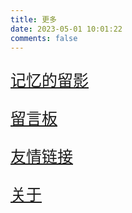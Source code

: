 ```yaml
---
title: 更多
date: 2023-05-01 10:01:22
comments: false
---
```


<div class="links-of-author animated">
  <span class="links-of-author-item">
    <a href="/pic" title="一些留影呢" rel="noopener me" style="margin-top:5px;"><i class="fa fa-image fa-2xl"></i><p style="font-size: 25px">记忆的留影</p></a>
  </span>
  <span class="links-of-author-item">
    <a href="/comments" title="欢迎来留言！" rel="noopener me" style="margin-top:5px;"><i class="fa fa-pen-to-square fa-2xl"></i><p style="font-size: 25px">留言板</p></a>
  </span>
</div>
<span class="links-of-author animated">
  <span class="links-of-author-item">
    <a href="/friends" title="一些朋友，同学，老师" rel="noopener me" style="margin-top:5px;"><i class="far fa-address-card fa-2xl"></i><p style="font-size: 25px">友情链接</p></a>
  </span>
  <span class="links-of-author-item">
    <a href="/about" title="作者的一些闲话" rel="noopener me" style="margin-top:5px;"><i class="fa fa-circle-info fa-2xl"></i><p style="font-size: 25px">关于</p></a>
  </span>
</span>